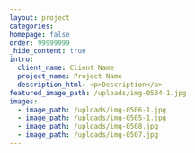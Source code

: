 ```yaml
---
layout: project
categories:
homepage: false
order: 99999999
_hide_content: true
intro:
  client_name: Client Name
  project_name: Project Name
  description_html: <p>Description</p>
featured_image_path: /uploads/img-0504-1.jpg
images:
  - image_path: /uploads/img-0506-1.jpg
  - image_path: /uploads/img-0505-1.jpg
  - image_path: /uploads/img-0508.jpg
  - image_path: /uploads/img-0507.jpg
---
```

